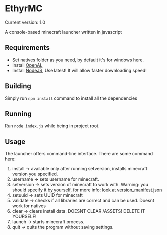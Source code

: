 # EthyrMC

Current version: 1.0

A console-based minecraft launcher written in javascript

## Requirements

- Set natives folder as you need, by default it's for windows here.
- Install [OpenAL](<https://www.openal.org/downloads/>)
- Install [NodeJS](<https://nodejs.org/en>), Use latest! It will allow faster downloading speed!

## Building

Simply run ``` npm install ``` command to install all the dependencies

## Running

Run ``` node index.js ``` while being in project root.

## Usage

The launcher offers command-line interface. There are some command here:
1. install -> available only after running setversion, installs minecraft version you specified.
2. username -> sets username for minecraft.
3. setversion -> sets version of minecraft to work with. Warning: you should specify it by yourself, for more info: [look at version_manifest.json](<https://piston-meta.mojang.com/mc/game/version_manifest.json>)
4. setuuid -> sets UUID for minecraft
5. validate -> checks if all libraries are correct and can be used. Doesnt work for natives
6. clear -> clears install data. DOESNT CLEAR /ASSETS! DELETE IT YOURSELF!
7. launch -> starts minecraft process.
8. quit -> quits the program without saving settings.
